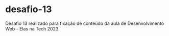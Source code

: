 # desafio-13
Desafio 13 realizado para fixação de conteúdo da aula de Desenvolvimento Web - Elas na Tech 2023. 
